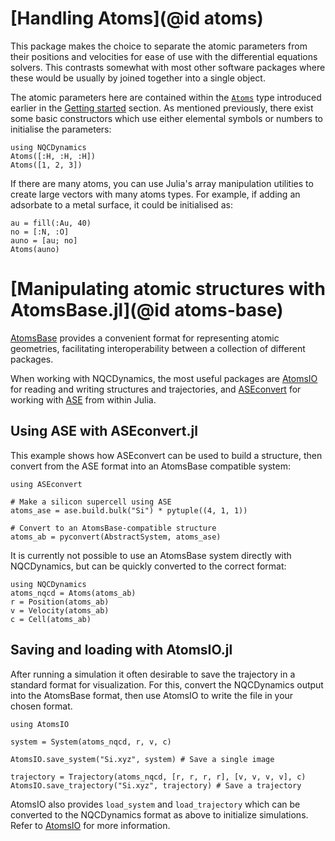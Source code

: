 # [Handling Atoms](@id atoms)

This package makes the choice to separate the atomic parameters from their positions and
velocities for ease of use with the differential equations solvers.
This contrasts somewhat with most other software packages where these would be usually
by joined together into a single object.

The atomic parameters here are contained within the
[`Atoms`](@ref) type introduced earlier
in the [Getting started](@ref) section.
As mentioned previously, there exist some basic constructors which use either elemental
symbols or numbers to initialise the parameters:
```@repl atoms
using NQCDynamics
Atoms([:H, :H, :H])
Atoms([1, 2, 3])
```

If there are many atoms, you can use Julia's array manipulation utilities to create
large vectors with many atoms types.
For example, if adding an adsorbate to a metal surface, it could be initialised as:
```@repl atoms
au = fill(:Au, 40)
no = [:N, :O]
auno = [au; no]
Atoms(auno)
```

# [Manipulating atomic structures with AtomsBase.jl](@id atoms-base)

[AtomsBase](https://github.com/JuliaMolSim/AtomsBase.jl) provides a convenient format for
representing atomic geometries, facilitating interoperability between a collection of
different packages.

When working with NQCDynamics, the most useful packages are [AtomsIO](https://github.com/mfherbst/AtomsIO.jl)
for reading and writing structures and trajectories, and [ASEconvert](https://github.com/mfherbst/ASEconvert.jl)
for working with [ASE](https://wiki.fysik.dtu.dk/ase/index.html) from within Julia.

## Using ASE with ASEconvert.jl

This example shows how ASEconvert can be used to build a structure, then convert
from the ASE format into an AtomsBase compatible system:

```@example atomsbase
using ASEconvert

# Make a silicon supercell using ASE
atoms_ase = ase.build.bulk("Si") * pytuple((4, 1, 1))

# Convert to an AtomsBase-compatible structure
atoms_ab = pyconvert(AbstractSystem, atoms_ase)
```

It is currently not possible to use an AtomsBase system directly with NQCDynamics, but can
be quickly converted to the correct format:

```@repl atomsbase
using NQCDynamics
atoms_nqcd = Atoms(atoms_ab)
r = Position(atoms_ab)
v = Velocity(atoms_ab)
c = Cell(atoms_ab)
```

## Saving and loading with AtomsIO.jl

After running a simulation it often desirable to save the trajectory in a standard format for visualization.
For this, convert the NQCDynamics output into the AtomsBase format,
then use AtomsIO to write the file in your chosen format.

```@example atomsbase
using AtomsIO

system = System(atoms_nqcd, r, v, c)

AtomsIO.save_system("Si.xyz", system) # Save a single image

trajectory = Trajectory(atoms_nqcd, [r, r, r, r], [v, v, v, v], c)
AtomsIO.save_trajectory("Si.xyz", trajectory) # Save a trajectory
```

AtomsIO also provides `load_system` and `load_trajectory` which can be converted to the
NQCDynamics format as above to initialize simulations.
Refer to [AtomsIO](https://mfherbst.github.io/AtomsIO.jl/stable/) for more information.
